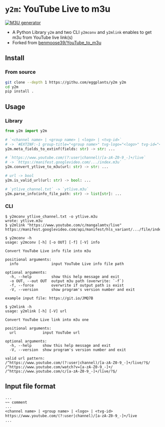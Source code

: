 # `y2m`: YouTube Live to m3u

[![M3U generator](https://github.com/eggplants/y2m/actions/workflows/update.yml/badge.svg)](https://github.com/eggplants/y2m/actions/workflows/update.yml)

- A Python Library `y2m` and two CLI `y2mconv` and `y2mlink` enables to get m3u from YouTube live link(s)
- Forked from [benmoose39/YouTube_to_m3u](https://github.com/benmoose39/YouTube_to_m3u)

## Install

### From source

```bash
git clone --depth 1 https://githu.com/eggplants/y2m y2m
cd y2m
pip install .
```

<!--
## From PyPI

```shellsession
$ pip install y2m
```
-->

## Usage

### Library

```python
from y2m import y2m

# `<channel name> | <group name> | <logo> | <tvg-id>`
# -> `#EXTINF:-1 group-title="<group name>" tvg-logo="<logo>" tvg-id="<tvg-id>", <channel name>`
y2m.meta_fields_to_extinf(fields: str) -> str: ...

# `https://www.youtube.com/(?:user|channel)/[a-zA-Z0-9_-]+/live`
# -> `https://manifest.googlevideo.com/.../index.m3u`
y2m.convert_ytlive_to_m3u(url: str) -> str: ...

# url -> bool
y2m.is_valid_url(url: str) -> bool: ...

# `ytlive_channel.txt` -> `ytlive.m3u`
y2m.parse_info(info_file_path: str) -> list[str]: ...
```

### CLI

```shellsession
$ y2mconv ytlive_channel.txt -o ytlive.m3u
wrote: ytlive.m3u
$ y2mlink "https://www.youtube.com/c/mangalamtv/live"
https://manifest.googlevideo.com/api/manifest/hls_variant/.../file/index.m3u
```

```shellsession
$ y2mconv -h
usage: y2mconv [-h] [-o OUT] [-f] [-V] info

Convert YouTube Live info file into m3u

positional arguments:
  info               input YouTube Live info file path

optional arguments:
  -h, --help         show this help message and exit
  -o OUT, --out OUT  output m3u path (overwrite: `-f`)
  -f, --force        overwrite if output path is exist
  -V, --version      show program's version number and exit

example input file: https://git.io/JMQ7B
```

```shellsession
$ y2mlink -h
usage: y2mlink [-h] [-V] url

Convert YouTube Live link into m3u one

positional arguments:
  url            input YouTube url

optional arguments:
  -h, --help     show this help message and exit
  -V, --version  show program's version number and exit

valid url pattern:
/^https://www.youtube.com/(?:user|channel)/[a-zA-Z0-9_-]+/live/?$/
/^https://www.youtube.com/watch?v=[a-zA-Z0-9_-]+/
/^https://www.youtube.com/c/[a-zA-Z0-9_-]+/live/?$/
```

## Input file format

```txt
...
~~ comment
...
<channel name> | <group name> | <logo> | <tvg-id>
https://www.youtube.com/(?:user|channel)/[a-zA-Z0-9_-]+/live
...
```
